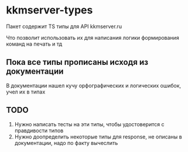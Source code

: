 # kkmserver-types

Пакет содержит TS типы для API kkmserver.ru

Что позволит использовать их для написания логики формирования команд на печать и тд

## Пока все типы прописаны исходя из документации

В документации нашел кучу орфографических и логических ошибок, учел их в типах

## TODO
1. Нужно написать тесты на эти типы, чтобы удостоверится с правдивости типов
2. Нужно доопределить некоторые типы для response, не описаны в документации, надо по факту вычеслить
